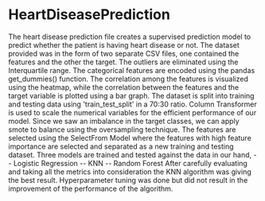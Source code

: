 # HeartDiseasePrediction
The heart disease prediction file creates a supervised prediction model to predict whether the patient is having heart disease or not.
The dataset provided was in the form of two separate CSV files, one contained the features and the other the target.
The outliers are eliminated using the Interquartile range. 
The categorical features are encoded using the pandas get_dummies() function.
The correlation among the features is visualized using the heatmap, while the correlation between the features and the target variable is plotted using a bar graph.
The dataset is split into training and testing data using 'train_test_split' in a 70:30 ratio.
Column Transformer is used to scale the numerical variables for the efficient performance of our model.
Since we saw an imbalance in the target classes, we can apply smote to balance using the oversampling technique.
The features are selected using the SelectFrom Model where the features with high feature importance are selected and separated as a new training and testing dataset.
Three models are trained and tested against the data in our hand,
    -- Logistic Regression
    -- KNN
    -- Random Forest
After carefully evaluating and taking all the metrics into consideration the KNN algorithm was giving the best result.
Hyperparameter tuning was done but did not result in the improvement of the performance of the algorithm.
